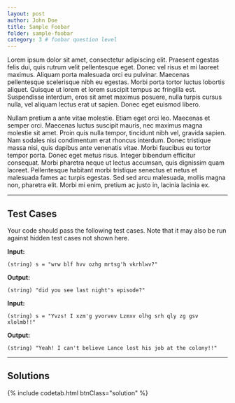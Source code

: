```yaml
---
layout: post
author: John Doe
title: Sample Foobar
folder: sample-foobar
category: 3 # foobar question level
---
```


Lorem ipsum dolor sit amet, consectetur adipiscing elit. Praesent egestas felis dui, quis rutrum velit pellentesque eget. Donec vel risus et mi laoreet maximus. Aliquam porta malesuada orci eu pulvinar. Maecenas pellentesque scelerisque nibh eu egestas. Morbi porta tortor luctus lobortis aliquet. Quisque ut lorem et lorem suscipit tempus ac fringilla est. Suspendisse interdum, eros sit amet maximus posuere, nulla turpis cursus nulla, vel aliquam lectus erat ut sapien. Donec eget euismod libero.

Nullam pretium a ante vitae molestie. Etiam eget orci leo. Maecenas et semper orci. Maecenas luctus suscipit mauris, nec maximus magna molestie sit amet. Proin quis nulla tempor, tincidunt nibh vel, gravida sapien. Nam sodales nisi condimentum erat rhoncus interdum. Donec tristique massa nisi, quis dapibus ante venenatis vitae. Morbi faucibus eu tortor tempor porta. Donec eget metus risus. Integer bibendum efficitur consequat. Morbi pharetra neque ut lectus accumsan, quis dignissim quam laoreet. Pellentesque habitant morbi tristique senectus et netus et malesuada fames ac turpis egestas. Sed sed arcu malesuada, mollis magna non, pharetra elit. Morbi mi enim, pretium ac justo in, lacinia lacinia ex.

---
## Test Cases
Your code should pass the following test cases.
Note that it may also be run against hidden test cases not shown here.

**Input:** 
	
	(string) s = "wrw blf hvv ozhg mrtsg'h vkrhlwv?"

**Output:** 
	
	(string) "did you see last night's episode?"

**Input:** 
	
	(string) s = "Yvzs! I xzm'g yvorvev Lzmxv olhg srh qly zg gsv xlolmb!!"

**Output:** 
	
	(string) "Yeah! I can't believe Lance lost his job at the colony!!"

---
## Solutions

{% include codetab.html btnClass="solution" %}